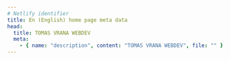 ```yaml
---
# Netlify identifier
title: En (English) home page meta data
head:
  title: TOMAS VRANA WEBDEV
  meta:
    - { name: "description", content: "TOMAS VRANA WEBDEV", file: "" }
---
```

